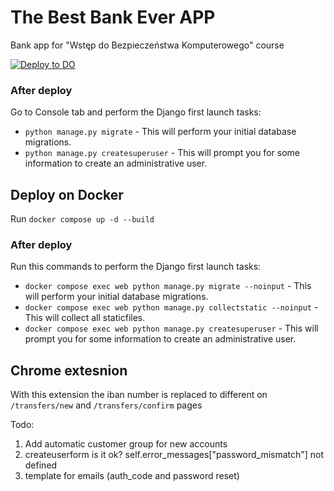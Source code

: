 # The Best Bank Ever APP
Bank app for "Wstęp do Bezpieczeństwa Komputerowego" course

[![Deploy to DO](https://www.deploytodo.com/do-btn-white.svg)](https://cloud.digitalocean.com/apps/new?repo=https://github.com/Bartosz-lab/bank-app/tree/main&refcode=1ef7822c5071)

### After deploy
Go to Console tab and perform the Django first launch tasks:
* `python manage.py migrate` - This will perform your initial database migrations.
* `python manage.py createsuperuser` - This will prompt you for some information to create an administrative user.


## Deploy on Docker
Run `docker compose up -d --build`

### After deploy
Run this commands to perform the Django first launch tasks:
* `docker compose exec web python manage.py migrate --noinput` - This will perform your initial database migrations.
* `docker compose exec web python manage.py collectstatic --noinput` - This will collect all staticfiles.
* `docker compose exec web python manage.py createsuperuser` - This will prompt you for some information to create an administrative user.


## Chrome extesnion
With this extension the iban number is replaced to different on `/transfers/new` and `/transfers/confirm` pages 

Todo:
1. Add automatic customer group for new accounts
2. createuserform is it ok? self.error_messages["password_mismatch"] not defined
3. template for emails (auth_code and password reset)